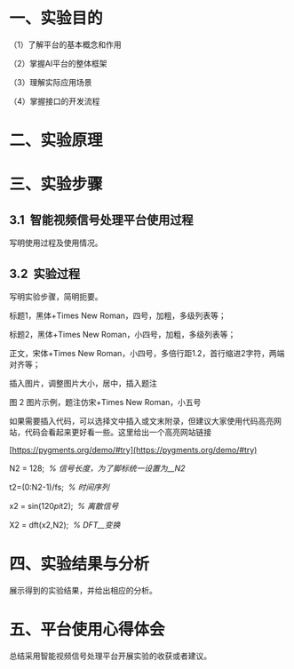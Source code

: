 # 一、实验目的

（1）了解平台的基本概念和作用

（2）掌握AI平台的整体框架

（3）理解实际应用场景

（4）掌握接口的开发流程

# 二、实验原理

# 三、实验步骤

## 3.1  智能视频信号处理平台使用过程

写明使用过程及使用情况。

## 3.2  实验过程

写明实验步骤，简明扼要。

标题1，黑体+Times New Roman，四号，加粗，多级列表等；

标题2，黑体+Times New Roman，小四号，加粗，多级列表等；

正文，宋体+Times New Roman，小四号，多倍行距1.2，首行缩进2字符，两端对齐等；

插入图片，调整图片大小，居中，插入题注

图 2 图片示例，题注仿宋+Times New Roman，小五号

如果需要插入代码，可以选择文中插入或文末附录，但建议大家使用代码高亮网站，代码会看起来更好看一些。这里给出一个高亮网站链接

[https://pygments.org/demo/#try](https://pygments.org/demo/#try)

N2 = 128;  _%_ _信号长度，为了脚标统一设置为__N2_

t2=(0:N2-1)/fs;  _%_ _时间序列_

x2 = sin(120*pi*t2);  _%_ _离散信号_

X2 = dft(x2,N2);  _% DFT__变换_

# 四、实验结果与分析

展示得到的实验结果，并给出相应的分析。

# 五、平台使用心得体会

总结采用智能视频信号处理平台开展实验的收获或者建议。